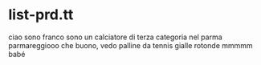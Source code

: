 # list-prd.tt
ciao sono franco sono un calciatore di terza categoria nel parma parmareggiooo che buono, vedo palline da tennis gialle rotonde mmmmm babé 
